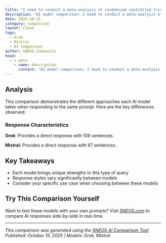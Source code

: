 ```yaml
---
title: "I need to conduct a meta-analysis of randomized controlled trials examining cognitive behavioral therapy for depression. Guide me through: 1) Determining eligibility criteria and extracting effect sizes from studies"
description: "AI model comparison: I need to conduct a meta-analysis of randomized controlled trials examining cognitive behavioral the..."
date: 2025-10-15
category: comparison
layout: Clean
tags:
  - Grok
  - Mistral
  - AI Comparison
author: SNEOS Community
head:
  - - meta
    - name: description
      content: "AI model comparison: I need to conduct a meta-analysis of randomized controlled trials examining cognitive behavioral therapy for depression...."
---
```


<ChatComparison
  title="I need to conduct a meta-analysis of randomized controlled trials examining cognitive behavioral therapy for depression. Guide me through: 1) Determining eligibility criteria and extracting effect sizes from studies"
  prompt="I need to conduct a meta-analysis of randomized controlled trials examining cognitive behavioral therapy for depression. Guide me through: 1) Determining eligibility criteria and extracting effect sizes from studies"
  :responses='{"Grok": "### 1. Determining Eligibility Criteria\n\nEligibility criteria ensure only relevant, high-quality randomized controlled trials (RCTs) are included in your meta-analysis of cognitive behavioral therapy (CBT) for depression. These criteria should be predefined in a protocol (e.g., following PRISMA or Cochrane guidelines) to minimize bias. Here\u0027s a step-by-step guide to defining them:\n\n#### Step 1: Establish Inclusion Criteria\n- **Population**: Focus on adults (or specify age groups, e.g., 18\u002B) diagnosed with depression. Use standardized criteria like DSM-5/ICD-11 major depressive disorder, or validated scales (e.g., Hamilton Depression Rating Scale score \u226517). Exclude comorbidities if they confound results (e.g., bipolar disorder unless specified).\n- **Intervention**: Trials where CBT is the primary intervention (individual, group, or online formats). Specify duration (e.g., at least 8 sessions) and compare to control conditions like waitlist, treatment as usual (TAU), or active treatments (e.g., pharmacotherapy).\n- **Comparison**: Active controls, placebo, or no treatment to assess CBT\u0027s efficacy.\n- **Outcomes**: Primary: Depression symptom reduction (e.g., via Beck Depression Inventory [BDI] or Patient Health Questionnaire-9 [PHQ-9]). Secondary: Remission rates, quality of life, or relapse prevention.\n- **Study Design**: Only RCTs with random allocation to groups. Quasi-experimental or non-randomized studies are ineligible.\n- **Publication Status**: Include published and unpublished trials (e.g., gray literature) to reduce publication bias. No language restrictions if feasible, but prioritize English for practicality.\n- **Time Frame**: Studies from a specific period (e.g., 1980\u2013present) to capture CBT\u0027s evolution.\n\n#### Step 2: Define Exclusion Criteria\n- Non-RCT designs (e.g., cohort studies, case series).\n- Samples not primarily depressed (e.g., anxiety disorders as primary).\n- CBT combined inseparably with other therapies (e.g., CBT \u002B mindfulness unless you plan a subgroup analysis).\n- Short-term follow-up only (e.g., \u003C6 weeks post-treatment) if your focus is long-term effects.\n- Duplicate publications or subsets of larger trials.\n\n#### Step 3: Operationalize and Document\n- Use a PICO framework (Population, Intervention, Comparison, Outcome) to structure criteria.\n- Create a screening form for title/abstract and full-text review (e.g., via tools like Covidence or Rayyan).\n- Involve at least two independent reviewers to resolve disagreements (e.g., via Kappa statistic for inter-rater reliability \u003E0.8).\n- Pilot-test criteria on 10\u201320 studies to refine them.\n\nThis process typically yields a flow diagram (PRISMA-style) tracking screened, included, and excluded studies.\n\n### 2. Extracting Effect Sizes from Studies\n\nEffect sizes quantify CBT\u0027s impact on depression (e.g., how much it reduces symptoms compared to control). Common metrics for continuous outcomes (depression scores) are standardized mean differences (SMD, e.g., Cohen\u0027s d) or Hedges\u0027 g (bias-corrected). For binary outcomes (e.g., remission), use odds ratios (OR) or risk ratios (RR). Follow these steps:\n\n#### Step 1: Data Extraction Protocol\n- **Team and Tools**: Have two reviewers extract data independently into a spreadsheet (e.g., Excel or Google Sheets) or software like RevMan/Comprehensive Meta-Analysis. Reconcile discrepancies.\n- **Key Data Fields**:\n  - Study details: Authors, year, sample size (n per group), demographics (age, sex, baseline severity).\n  - Intervention: CBT type, duration, fidelity checks.\n  - Outcomes: Pre- and post-intervention means, SDs, or SEs for depression scales; event rates for binary outcomes; follow-up times.\n  - Quality indicators: Allocation concealment, blinding, attrition rates (use tools like Cochrane Risk of Bias 2).\n\n#### Step 2: Calculate Effect Sizes\n- **For Continuous Outcomes (e.g., Mean Depression Scores)**:\n  - Formula for SMD: \\( d = \\frac{M_1 - M_2}{SD_{pooled}} \\), where \\( M_1 \\) and \\( M_2 \\) are intervention/control means, and \\( SD_{pooled} = \\sqrt{\\frac{(n_1-1)SD_1^2 \u002B (n_2-1)SD_2^2}{n_1 \u002B n_2 - 2}} \\).\n  - Use Hedges\u0027 g for small samples: \\( g = d \\times \\left(1 - \\frac{3}{4(n_1 \u002B n_2) - 9}\\right) \\).\n  - If data is missing (e.g., only p-values), impute using formulas or contact authors.\n  - Handle pre-post correlations (assume r=0.5 if unreported) for change scores.\n- **For Binary Outcomes**:\n  - OR = \\( \\frac{(a/c)}{(b/d)} \\), where a=remitted in CBT, b=non-remitted in CBT, c=remitted in control, d=non-remitted in control.\n  - Convert to SMD if mixing with continuous data (e.g., using Chapman\u0027s method).\n- **Software Recommendations**:\n  - Free: R (metafor package) or RevMan for calculations.\n  - Paid: Comprehensive Meta-Analysis or Stata for advanced handling.\n\n#### Step 3: Address Heterogeneity and Issues\n- **Subgroup Analyses**: Extract moderators like CBT format (e.g., online vs. in-person) or depression severity.\n- **Missing Data**: Note and use intention-to-treat (ITT) analyses where possible; sensitivity analyses for imputation.\n- **Effect Size Interpretation**: SMD \u003C0.2=small, 0.5=medium, \u003E0.8=large. Report with 95% CIs.\n- **Quality Check**: Assess for reporting biases (e.g., funnel plots later in meta-analysis).\n\nOnce extracted, you\u0027ll pool effect sizes (e.g., via random-effects model assuming trial heterogeneity). Next steps in a full meta-analysis would include searching databases (PubMed, PsycINFO, Cochrane Library) and assessing heterogeneity (I\u00B2 statistic). If you need guidance on those or software tutorials, let me know!", "Mistral": "Conducting a meta-analysis of randomized controlled trials (RCTs) examining cognitive behavioral therapy (CBT) for depression involves several systematic steps. Here\u2019s a guide to help you determine eligibility criteria and extract effect sizes from studies:\n\n### 1. Determining Eligibility Criteria\n\n#### a. Define the Research Question\nClearly articulate your research question. For example:\n- \u0022What is the effectiveness of CBT compared to other treatments or control conditions in reducing symptoms of depression in adults?\u0022\n\n#### b. Establish Inclusion and Exclusion Criteria\n\n**Inclusion Criteria:**\n1. **Study Design:** Randomized controlled trials (RCTs).\n2. **Population:** Adults (18 years or older) diagnosed with depression.\n3. **Intervention:** Cognitive Behavioral Therapy (CBT).\n4. **Comparison:** Any control condition (e.g., waitlist, treatment as usual, other therapies).\n5. **Outcome:** Measures of depression severity (e.g., Beck Depression Inventory, Hamilton Depression Rating Scale).\n6. **Publication Status:** Published and unpublished studies (to minimize publication bias).\n\n**Exclusion Criteria:**\n1. **Non-RCTs:** Observational studies, case reports, etc.\n2. **Non-CBT Interventions:** Studies using other forms of therapy without a CBT component.\n3. **Non-Depression Populations:** Studies focusing on other mental health conditions without a primary focus on depression.\n4. **Non-Adult Populations:** Studies focusing on children or adolescents.\n\n#### c. Search Strategy\nDevelop a comprehensive search strategy to identify relevant studies. This may include:\n- **Databases:** PubMed, PsycINFO, Embase, Cochrane Library, etc.\n- **Keywords:** \u0022Cognitive Behavioral Therapy,\u0022 \u0022Depression,\u0022 \u0022Randomized Controlled Trial,\u0022 etc.\n- **Time Frame:** Specify the range of publication dates.\n\n### 2. Extracting Effect Sizes from Studies\n\n#### a. Identify Relevant Outcomes\nFocus on the primary outcome measures related to depression severity. Common measures include:\n- Beck Depression Inventory (BDI)\n- Hamilton Depression Rating Scale (HDRS)\n- Patient Health Questionnaire (PHQ-9)\n\n#### b. Extract Data\nFor each eligible study, extract the following data:\n1. **Study Characteristics:**\n   - Author(s)\n   - Year of publication\n   - Sample size\n   - Participant characteristics (age, gender, diagnosis)\n   - Intervention details (type of CBT, duration, frequency)\n   - Comparison condition\n\n2. **Outcome Data:**\n   - Mean and standard deviation (SD) of depression scores at baseline and post-intervention for both the CBT and control groups.\n   - If available, means and SDs at follow-up.\n   - Sample sizes for each group.\n\n#### c. Calculate Effect Sizes\nThe most common effect size for continuous outcomes in RCTs is the standardized mean difference (SMD), also known as Cohen\u2019s d.\n\n**Formula for SMD:**\n\\[ \\text{SMD} = \\frac{M_1 - M_2}{SD_{\\text{pooled}}} \\]\n\nWhere:\n- \\( M_1 \\) is the mean of the CBT group.\n- \\( M_2 \\) is the mean of the control group.\n- \\( SD_{\\text{pooled}} \\) is the pooled standard deviation.\n\n**Pooled Standard Deviation:**\n\\[ SD_{\\text{pooled}} = \\sqrt{\\frac{(n_1 - 1)SD_1^2 \u002B (n_2 - 1)SD_2^2}{n_1 \u002B n_2 - 2}} \\]\n\nWhere:\n- \\( n_1 \\) and \\( n_2 \\) are the sample sizes of the CBT and control groups, respectively.\n- \\( SD_1 \\) and \\( SD_2 \\) are the standard deviations of the CBT and control groups, respectively.\n\n#### d. Handle Missing Data\nIf studies do not report means and SDs, consider the following:\n- **Contact Authors:** Request the missing data directly from the study authors.\n- **Impute Data:** Use statistical methods to impute missing data, but be cautious and transparent about this approach.\n- **Exclude Studies:** If data cannot be obtained or imputed, you may need to exclude the study from the meta-analysis.\n\n### 3. Quality Assessment\nAssess the quality of the included studies using tools such as the Cochrane Risk of Bias Tool for Randomized Trials (RoB 2). This helps in evaluating the potential biases in the studies and the overall quality of the evidence.\n\n### 4. Data Synthesis\nUse statistical software (e.g., R, Stata, SPSS) to perform the meta-analysis. Common methods include:\n- **Fixed-Effect Model:** Assumes that all studies share a common effect size.\n- **Random-Effects Model:** Assumes that the true effect size varies across studies.\n\n### 5. Reporting\nFollow the PRISMA (Preferred Reporting Items for Systematic Reviews and Meta-Analyses) guidelines to ensure comprehensive and transparent reporting of your meta-analysis.\n\nBy following these steps, you can systematically determine eligibility criteria, extract effect sizes, and conduct a robust meta-analysis of RCTs examining CBT for depression."}' published-date="{DateTime.UtcNow:HH:mm}"
/>

## Analysis

This comparison demonstrates the different approaches each AI model takes when responding to the same prompt. Here are the key differences observed:

### Response Characteristics

**Grok**: Provides a direct response with 108 sentences. 

**Mistral**: Provides a direct response with 67 sentences. 

## Key Takeaways

- Each model brings unique strengths to this type of query
- Response styles vary significantly between models
- Consider your specific use case when choosing between these models

## Try This Comparison Yourself

Want to test these models with your own prompts? Visit [SNEOS.com](https://sneos.com) to compare AI responses side-by-side in real-time.

---

*This comparison was generated using the [SNEOS AI Comparison Tool](https://sneos.com)*
*Published: October 15, 2025 | Models: Grok, Mistral*
